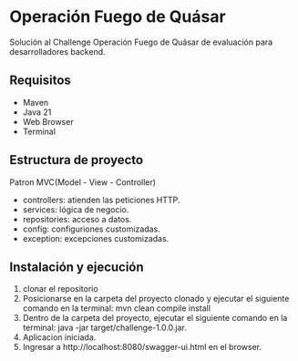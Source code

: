 # Operación Fuego de Quásar

Solución al Challenge Operación Fuego de Quásar de evaluación para desarrolladores backend.

## Requisitos

* Maven
* Java 21
* Web Browser
* Terminal

## Estructura de proyecto

Patron MVC(Model - View - Controller)
* controllers: atienden las peticiones HTTP.
* services: lógica de negocio.
* repositories: acceso a datos.
* config: configuriones customizadas.
* exception: excepciones customizadas.

## Instalación y ejecución

1. clonar el repositorio <remote>
2. Posicionarse en la carpeta del proyecto clonado y ejecutar el siguiente comando en la terminal: mvn clean compile install
3. Dentro de la carpeta del proyecto, ejecutar el siguiente comando en la terminal: java -jar target/challenge-1.0.0.jar.
4. Aplicacion iniciada.
5. Ingresar a http://localhost:8080/swagger-ui.html en el browser.
